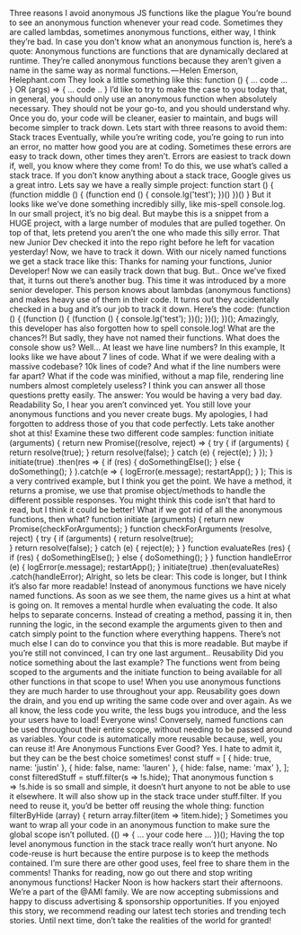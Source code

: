 Three reasons I avoid anonymous JS functions like the plague
You’re bound to see an anonymous function whenever your read code. Sometimes they are called lambdas, sometimes anonymous functions, either way, I think they’re bad.
In case you don’t know what an anonymous function is, here’s a quote:
Anonymous functions are functions that are dynamically declared at runtime. They’re called anonymous functions because they aren’t given a name in the same way as normal functions. — Helen Emerson, Helephant.com
They look a little something like this:
function () { ... code ... }
OR
(args) => { ... code .. }
I’d like to try to make the case to you today that, in general, you should only use an anonymous function when absolutely necessary. They should not be your go-to, and you should understand why. Once you do, your code will be cleaner, easier to maintain, and bugs will become simpler to track down. Lets start with three reasons to avoid them:
Stack traces
Eventually, while you’re writing code, you’re going to run into an error, no matter how good you are at coding. Sometimes these errors are easy to track down, other times they aren’t.
Errors are easiest to track down if, well, you know where they come from! To do this, we use what’s called a stack trace. If you don’t know anything about a stack trace, Google gives us a great intro.
Lets say we have a really simple project:
function start () {
 (function middle () {
   (function end () {
     console.lg('test');
    })()
  })()
}
But it looks like we’ve done something incredibly silly, like mis-spell console.log. In our small project, it’s no big deal. But maybe this is a snippet from a HUGE project, with a large number of modules that are pulled together. On top of that, lets pretend you aren’t the one who made this silly error. That new Junior Dev checked it into the repo right before he left for vacation yesterday!
Now, we have to track it down. With our nicely named functions we get a stack trace like this:
Thanks for naming your functions, Junior Developer! Now we can easily track down that bug.
But.. Once we’ve fixed that, it turns out there’s another bug. This time it was introduced by a more senior developer. This person knows about lambdas (anonymous functions) and makes heavy use of them in their code. It turns out they accidentally checked in a bug and it’s our job to track it down.
Here’s the code:
(function () {
 (function () {
   (function () {
     console.lg('test');
    })();
  })();
})();
Amazingly, this developer has also forgotten how to spell console.log! What are the chances?! But sadly, they have not named their functions.
What does the console show us?
Well… At least we have line numbers? In this example, It looks like we have about 7 lines of code. What if we were dealing with a massive codebase? 10k lines of code? And what if the line numbers were far apart? What if the code was minified, without a map file, rendering line numbers almost completely useless?
I think you can answer all those questions pretty easily. The answer: You would be having a very bad day.
Readability
So, I hear you aren’t convinced yet. You still love your anonymous functions and you never create bugs. My apologies, I had forgotten to address those of you that code perfectly. Lets take another shot at this!
Examine these two different code samples:
function initiate (arguments) {
  return new Promise((resolve, reject) => {
    try {
      if (arguments) {
         return resolve(true);
      }
      return resolve(false);
    } catch (e) {
      reject(e);
    }
  });
}
initiate(true)
  .then(res => {
        if (res) {
          doSomethingElse();
        } else {
          doSomething();
        }
  ).catch(e => {
            logError(e.message);
            restartApp();
          }
  );
This is a very contrived example, but I think you get the point. We have a method, it returns a promise, we use that promise object/methods to handle the different possible responses.
You might think this code isn’t that hard to read, but I think it could be better!
What if we got rid of all the anonymous functions, then what?
function initiate (arguments) {
  return new Promise(checkForArguments);
}
function checkForArguments (resolve, reject) {
  try {
    if (arguments) {
     return resolve(true);   
    }
    return resolve(false);
  } catch (e) {
    reject(e);
  }
}
function evaluateRes (res) {
  if (res) {
    doSomethingElse();
  } else {
    doSomething();
  }
}
function handleError (e) {
  logError(e.message);
  restartApp();
}
initiate(true)
  .then(evaluateRes)
  .catch(handleError);
Alright, so lets be clear: This code is longer, but I think it’s also far more readable! Instead of anonymous functions we have nicely named functions. As soon as we see them, the name gives us a hint at what is going on. It removes a mental hurdle when evaluating the code.
It also helps to separate concerns. Instead of creating a method, passing it in, then running the logic, in the second example the arguments given to then and catch simply point to the function where everything happens.
There’s not much else I can do to convince you that this is more readable. But maybe if you’re still not convinced, I can try one last argument..
Reusability
Did you notice something about the last example? The functions went from being scoped to the arguments and the initiate function to being available for all other functions in that scope to use!
When you use anonymous functions they are much harder to use throughout your app. Reusability goes down the drain, and you end up writing the same code over and over again. As we all know, the less code you write, the less bugs you introduce, and the less your users have to load! Everyone wins!
Conversely, named functions can be used throughout their entire scope, without needing to be passed around as variables. Your code is automatically more reusable because, well, you can reuse it!
Are Anonymous Functions Ever Good?
Yes. I hate to admit it, but they can be the best choice sometimes!
const stuff = [ 
  { hide: true, name: 'justin' }, 
  { hide: false, name: 'lauren' },
  { hide: false, name: 'max' },
];
const filteredStuff = stuff.filter(s => !s.hide);
That anonymous function s => !s.hide is so small and simple, it doesn’t hurt anyone to not be able to use it elsewhere. It will also show up in the stack trace under stuff.filter. If you need to reuse it, you’d be better off reusing the whole thing:
function filterByHide (array) {
  return array.filter(item => !item.hide);
}
Sometimes you want to wrap all your code in an anonymous function to make sure the global scope isn’t polluted.
(() => {
 ... your code here ...
})();
Having the top level anonymous function in the stack trace really won’t hurt anyone. No code-reuse is hurt because the entire purpose is to keep the methods contained.
I’m sure there are other good uses, feel free to share them in the comments!
Thanks for reading, now go out there and stop writing anonymous functions!
Hacker Noon is how hackers start their afternoons. We’re a part of the @AMI family. We are now accepting submissions and happy to discuss advertising & sponsorship opportunities.
If you enjoyed this story, we recommend reading our latest tech stories and trending tech stories. Until next time, don’t take the realities of the world for granted!
